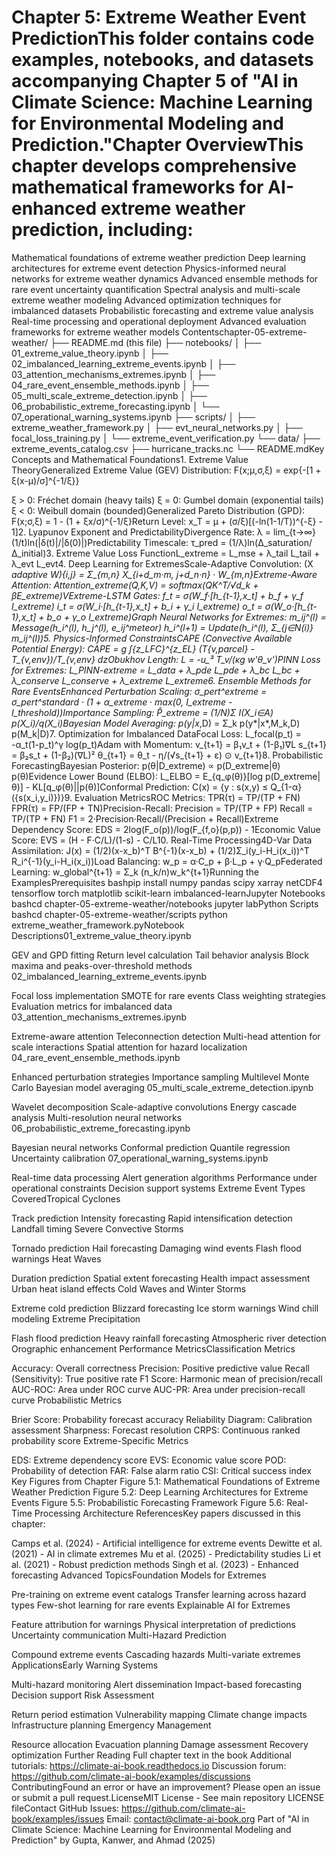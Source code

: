 # Chapter 5: Extreme Weather Event PredictionThis folder contains code examples, notebooks, and datasets accompanying Chapter 5 of "AI in Climate Science: Machine Learning for Environmental Modeling and Prediction."Chapter OverviewThis chapter develops comprehensive mathematical frameworks for AI-enhanced extreme weather prediction, including:
Mathematical foundations of extreme weather prediction
Deep learning architectures for extreme event detection
Physics-informed neural networks for extreme weather dynamics
Advanced ensemble methods for rare event uncertainty quantification
Spectral analysis and multi-scale extreme weather modeling
Advanced optimization techniques for imbalanced datasets
Probabilistic forecasting and extreme value analysis
Real-time processing and operational deployment
Advanced evaluation frameworks for extreme weather models
Contentschapter-05-extreme-weather/
├── README.md (this file)
├── notebooks/
│   ├── 01_extreme_value_theory.ipynb
│   ├── 02_imbalanced_learning_extreme_events.ipynb
│   ├── 03_attention_mechanisms_extremes.ipynb
│   ├── 04_rare_event_ensemble_methods.ipynb
│   ├── 05_multi_scale_extreme_detection.ipynb
│   ├── 06_probabilistic_extreme_forecasting.ipynb
│   └── 07_operational_warning_systems.ipynb
├── scripts/
│   ├── extreme_weather_framework.py
│   ├── evt_neural_networks.py
│   ├── focal_loss_training.py
│   └── extreme_event_verification.py
└── data/
    ├── extreme_events_catalog.csv
    ├── hurricane_tracks.nc
    └── README.mdKey Concepts and Mathematical Foundations1. Extreme Value TheoryGeneralized Extreme Value (GEV) Distribution:
F(x;μ,σ,ξ) = exp{-[1 + ξ(x-μ)/σ]^{-1/ξ}}

ξ > 0: Fréchet domain (heavy tails)
ξ = 0: Gumbel domain (exponential tails)
ξ < 0: Weibull domain (bounded)Generalized Pareto Distribution (GPD):
F(x;σ,ξ) = 1 - (1 + ξx/σ)^{-1/ξ}Return Level:
x_T = μ + (σ/ξ)[(-ln(1-1/T))^{-ξ} - 1]2. Lyapunov Exponent and PredictabilityDivergence Rate:
λ = lim_{t→∞} (1/t)ln(|δ(t)|/|δ(0)|)Predictability Timescale:
τ_pred = (1/λ)ln(Δ_saturation/Δ_initial)3. Extreme Value Loss FunctionL_extreme = L_mse + λ_tail L_tail + λ_evt L_evt4. Deep Learning for ExtremesScale-Adaptive Convolution:
(X *_adaptive W)_{i,j} = Σ_{m,n} X_{i+d_m·m, j+d_n·n} · W_{m,n}Extreme-Aware Attention:
Attention_extreme(Q,K,V) = softmax(QK^T/√d_k + βE_extreme)VExtreme-LSTM Gates:
f_t = σ(W_f·[h_{t-1},x_t] + b_f + γ_f I_extreme)
i_t = σ(W_i·[h_{t-1},x_t] + b_i + γ_i I_extreme)
o_t = σ(W_o·[h_{t-1},x_t] + b_o + γ_o I_extreme)Graph Neural Networks for Extremes:
m_ij^(l) = Message(h_i^(l), h_j^(l), e_ij^meteor)
h_i^(l+1) = Update(h_i^(l), Σ_{j∈N(i)} m_ij^(l))5. Physics-Informed ConstraintsCAPE (Convective Available Potential Energy):
CAPE = g ∫_{z_LFC}^{z_EL} (T_{v,parcel} - T_{v,env})/T_{v,env} dzObukhov Length:
L = -u_*³ T_v/(κg w'θ_v')PINN Loss for Extremes:
L_PINN-extreme = L_data + λ_pde L_pde + λ_bc L_bc + λ_conserve L_conserve + λ_extreme L_extreme6. Ensemble Methods for Rare EventsEnhanced Perturbation Scaling:
σ_pert^extreme = σ_pert^standard · (1 + α_extreme · max(0, I_extreme - I_threshold))Importance Sampling:
P̂_extreme = (1/N)Σ I(X_i∈A) p(X_i)/q(X_i)Bayesian Model Averaging:
p(y*|x*,D) = Σ_k p(y*|x*,M_k,D) p(M_k|D)7. Optimization for Imbalanced DataFocal Loss:
L_focal(p_t) = -α_t(1-p_t)^γ log(p_t)Adam with Momentum:
v_{t+1} = β₁v_t + (1-β₁)∇L
s_{t+1} = β₂s_t + (1-β₂)(∇L)²
θ_{t+1} = θ_t - η/(√s_{t+1} + ε) ⊙ v_{t+1}8. Probabilistic ForecastingBayesian Posterior:
p(θ|D_extreme) ∝ p(D_extreme|θ) p(θ)Evidence Lower Bound (ELBO):
L_ELBO = E_{q_φ(θ)}[log p(D_extreme|θ)] - KL[q_φ(θ)||p(θ)]Conformal Prediction:
C(x) = {y : s(x,y) ≤ Q_{1-α}({s(x_i,y_i)})}9. Evaluation MetricsROC Metrics:
TPR(τ) = TP/(TP + FN)
FPR(τ) = FP/(FP + TN)Precision-Recall:
Precision = TP/(TP + FP)
Recall = TP/(TP + FN)
F1 = 2·Precision·Recall/(Precision + Recall)Extreme Dependency Score:
EDS = 2log(F_o(p))/log(F_{f,o}(p,p)) - 1Economic Value Score:
EVS = (H - F·C/L)/(1-s) - C/L10. Real-Time Processing4D-Var Data Assimilation:
J(x) = (1/2)(x-x_b)^T B^{-1}(x-x_b) + (1/2)Σ_i(y_i-H_i(x_i))^T R_i^{-1}(y_i-H_i(x_i))Load Balancing:
w_p = α·C_p + β·L_p + γ·Q_pFederated Learning:
w_global^{t+1} = Σ_k (n_k/n)w_k^{t+1}Running the ExamplesPrerequisites
bashpip install numpy pandas scipy xarray netCDF4 tensorflow torch matplotlib scikit-learn imbalanced-learnJupyter Notebooks
bashcd chapter-05-extreme-weather/notebooks
jupyter labPython Scripts
bashcd chapter-05-extreme-weather/scripts
python extreme_weather_framework.pyNotebook Descriptions01_extreme_value_theory.ipynb

GEV and GPD fitting
Return level calculation
Tail behavior analysis
Block maxima and peaks-over-threshold methods
02_imbalanced_learning_extreme_events.ipynb

Focal loss implementation
SMOTE for rare events
Class weighting strategies
Evaluation metrics for imbalanced data
03_attention_mechanisms_extremes.ipynb

Extreme-aware attention
Teleconnection detection
Multi-head attention for scale interactions
Spatial attention for hazard localization
04_rare_event_ensemble_methods.ipynb

Enhanced perturbation strategies
Importance sampling
Multilevel Monte Carlo
Bayesian model averaging
05_multi_scale_extreme_detection.ipynb

Wavelet decomposition
Scale-adaptive convolutions
Energy cascade analysis
Multi-resolution neural networks
06_probabilistic_extreme_forecasting.ipynb

Bayesian neural networks
Conformal prediction
Quantile regression
Uncertainty calibration
07_operational_warning_systems.ipynb

Real-time data processing
Alert generation algorithms
Performance under operational constraints
Decision support systems
Extreme Event Types CoveredTropical Cyclones

Track prediction
Intensity forecasting
Rapid intensification detection
Landfall timing
Severe Convective Storms

Tornado prediction
Hail forecasting
Damaging wind events
Flash flood warnings
Heat Waves

Duration prediction
Spatial extent forecasting
Health impact assessment
Urban heat island effects
Cold Waves and Winter Storms

Extreme cold prediction
Blizzard forecasting
Ice storm warnings
Wind chill modeling
Extreme Precipitation

Flash flood prediction
Heavy rainfall forecasting
Atmospheric river detection
Orographic enhancement
Performance MetricsClassification Metrics

Accuracy: Overall correctness
Precision: Positive predictive value
Recall (Sensitivity): True positive rate
F1 Score: Harmonic mean of precision/recall
AUC-ROC: Area under ROC curve
AUC-PR: Area under precision-recall curve
Probabilistic Metrics

Brier Score: Probability forecast accuracy
Reliability Diagram: Calibration assessment
Sharpness: Forecast resolution
CRPS: Continuous ranked probability score
Extreme-Specific Metrics

EDS: Extreme dependency score
EVS: Economic value score
POD: Probability of detection
FAR: False alarm ratio
CSI: Critical success index
Key Figures from Chapter
Figure 5.1: Mathematical Foundations of Extreme Weather Prediction
Figure 5.2: Deep Learning Architectures for Extreme Events
Figure 5.5: Probabilistic Forecasting Framework
Figure 5.6: Real-Time Processing Architecture
ReferencesKey papers discussed in this chapter:

Camps et al. (2024) - Artificial intelligence for extreme events
Dewitte et al. (2021) - AI in climate extremes
Mu et al. (2025) - Predictability studies
Li et al. (2021) - Robust prediction methods
Singh et al. (2023) - Enhanced forecasting
Advanced TopicsFoundation Models for Extremes

Pre-training on extreme event catalogs
Transfer learning across hazard types
Few-shot learning for rare events
Explainable AI for Extremes

Feature attribution for warnings
Physical interpretation of predictions
Uncertainty communication
Multi-Hazard Prediction

Compound extreme events
Cascading hazards
Multi-variate extremes
ApplicationsEarly Warning Systems

Multi-hazard monitoring
Alert dissemination
Impact-based forecasting
Decision support
Risk Assessment

Return period estimation
Vulnerability mapping
Climate change impacts
Infrastructure planning
Emergency Management

Resource allocation
Evacuation planning
Damage assessment
Recovery optimization
Further Reading
Full chapter text in the book
Additional tutorials: https://climate-ai-book.readthedocs.io
Discussion forum: https://github.com/climate-ai-book/examples/discussions
ContributingFound an error or have an improvement? Please open an issue or submit a pull request.LicenseMIT License - See main repository LICENSE fileContact
GitHub Issues: https://github.com/climate-ai-book/examples/issues
Email: contact@climate-ai-book.org
Part of "AI in Climate Science: Machine Learning for Environmental Modeling and Prediction"
by Gupta, Kanwer, and Ahmad (2025)
